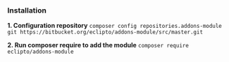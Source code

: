 ### Installation ###

 **1. Configuration repository**
 `composer config repositories.addons-module git https://bitbucket.org/eclipto/addons-module/src/master.git`

 **2. Run composer require to add the module**
  `composer require eclipto/addons-module`